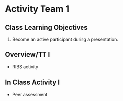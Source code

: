 # Activity Team 1

## Class Learning Objectives

1. Become an active participant during a presentation.

## Overview/TT I

  - RIBS activity

## In Class Activity I

  - Peer assessment
